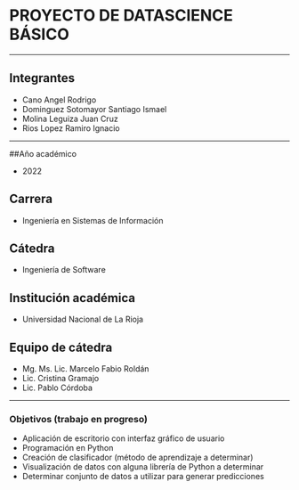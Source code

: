 # PROYECTO DE DATASCIENCE BÁSICO
---
## Integrantes
- Cano Angel Rodrigo
- Dominguez Sotomayor Santiago Ismael
- Molina Leguiza Juan Cruz
- Rios Lopez Ramiro Ignacio
---
##Año académico
- 2022
## Carrera
- Ingeniería en Sistemas de Información
## Cátedra
- Ingeniería de Software
## Institución académica
- Universidad Nacional de La Rioja
## Equipo de cátedra
- Mg. Ms. Lic. Marcelo Fabio Roldán
- Lic. Cristina Gramajo
- Lic. Pablo Córdoba
---
### Objetivos (trabajo en progreso)
- Aplicación de escritorio con interfaz gráfico de usuario
- Programación en Python
- Creación de clasificador (método de aprendizaje a determinar)
- Visualización de datos con alguna librería de Python a determinar
- Determinar conjunto de datos a utilizar para generar predicciones
